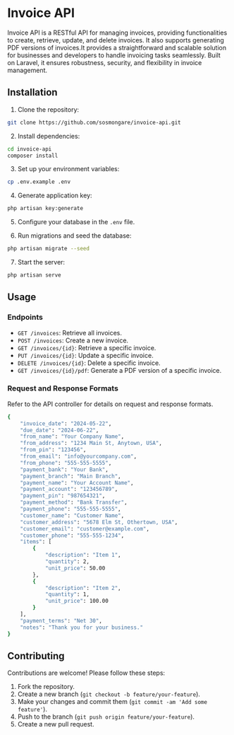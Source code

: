 # Invoice API

Invoice API is a RESTful API for managing invoices, providing functionalities to create, retrieve, update, and delete invoices. It also supports generating PDF versions of invoices.It provides a straightforward and scalable solution for businesses and developers to handle invoicing tasks seamlessly. Built on Laravel, it ensures robustness, security, and flexibility in invoice management.

## Installation

1. Clone the repository:

```bash
git clone https://github.com/sosmongare/invoice-api.git
```

2. Install dependencies:

```bash
cd invoice-api
composer install
```

3. Set up your environment variables:

```bash
cp .env.example .env
```

4. Generate application key:

```bash
php artisan key:generate
```

5. Configure your database in the `.env` file.

6. Run migrations and seed the database:

```bash
php artisan migrate --seed
```

7. Start the server:

```bash
php artisan serve
```

## Usage

### Endpoints

- `GET /invoices`: Retrieve all invoices.
- `POST /invoices`: Create a new invoice.
- `GET /invoices/{id}`: Retrieve a specific invoice.
- `PUT /invoices/{id}`: Update a specific invoice.
- `DELETE /invoices/{id}`: Delete a specific invoice.
- `GET /invoices/{id}/pdf`: Generate a PDF version of a specific invoice.

### Request and Response Formats

Refer to the API controller for details on request and response formats.

```bash
{
    "invoice_date": "2024-05-22",
    "due_date": "2024-06-22",
    "from_name": "Your Company Name",
    "from_address": "1234 Main St, Anytown, USA",
    "from_pin": "123456",
    "from_email": "info@yourcompany.com",
    "from_phone": "555-555-5555",
    "payment_bank": "Your Bank",
    "payment_branch": "Main Branch",
    "payment_name": "Your Account Name",
    "payment_account": "123456789",
    "payment_pin": "987654321",
    "payment_method": "Bank Transfer",
    "payment_phone": "555-555-5555",
    "customer_name": "Customer Name",
    "customer_address": "5678 Elm St, Othertown, USA",
    "customer_email": "customer@example.com",
    "customer_phone": "555-555-1234",
    "items": [
        {
            "description": "Item 1",
            "quantity": 2,
            "unit_price": 50.00
        },
        {
            "description": "Item 2",
            "quantity": 1,
            "unit_price": 100.00
        }
    ],
    "payment_terms": "Net 30",
    "notes": "Thank you for your business."
}
```

## Contributing

Contributions are welcome! Please follow these steps:

1. Fork the repository.
2. Create a new branch (`git checkout -b feature/your-feature`).
3. Make your changes and commit them (`git commit -am 'Add some feature'`).
4. Push to the branch (`git push origin feature/your-feature`).
5. Create a new pull request.
